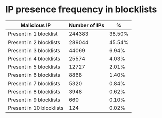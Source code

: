 # IP presence frequency in blocklists
| Malicious IP | Number of IPs | % |
|----|----|----|
| Present in 1 blocklist | 244383 | 38.50% |
| Present in 2 blocklists | 289044 | 45.54% |
| Present in 3 blocklists | 44069 | 6.94% |
| Present in 4 blocklists | 25574 | 4.03% |
| Present in 5 blocklists | 12727 | 2.01% |
| Present in 6 blocklists | 8868 | 1.40% |
| Present in 7 blocklists | 5320 | 0.84% |
| Present in 8 blocklists | 3948 | 0.62% |
| Present in 9 blocklists | 660 | 0.10% |
| Present in 10 blocklists | 124 | 0.02% |
